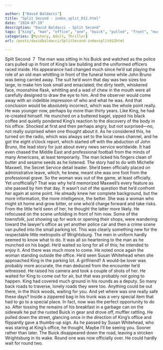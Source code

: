 ```yaml
---

author: ["David Baldacci"]
title: "Split Second - index_split_012.html"
date: "2024-07-19"
description: "David Baldacci - Split Second"
tags: ["king", "man", "office", "one", "buick", "pulled", "front", "much", "day", "come", "really", "thought", "officially", "woman", "yet", "round", "road", "police", "car", "inside", "whittling", "home", "john", "bruno", "away"]
categories: [Mystery, Adult, Thriller]
url: /posts/davidbaldacci/SplitSecond-indexsplit012html

---
```



Split Second
		 7 
The man was sitting in his Buick and watched as the police cars pulled up in front of King’s law building and the uniformed officers raced inside. His appearance had changed much since he’d sat playing the role of an old man whittling in front of the funeral home while John Bruno was being carried away. The suit he’d worn that day was two sizes too large, to make him look small and emaciated; the dirty teeth, whiskered face, moonshine flask, whittling and a wad of chew in the mouth were all carefully designed to draw the eye to him. And the observer would come away with an indelible impression of who and what he was. And that conclusion would be absolutely incorrect, which was the whole point really.
He was younger now, perhaps by more than thirty years. Like King, he had re-created himself. He munched on a buttered bagel, sipped his black coffee and quietly pondered King’s reaction to the discovery of the body in his office. Shocked at first and then perhaps angry, but not surprised—no, not really surprised when one thought about it.
As he considered this, he turned on the radio, which was always set to the local news channel, and he got the eight o’clock report, which started off with the abduction of John Bruno, the lead story for just about every news service worldwide. It had even chased the Middle East and professional football from the minds of many Americans, at least temporarily.
The man licked his fingers clean of butter and sesame seeds as he listened. The story had to do with Michelle Maxwell, the Secret Service detail leader. She’d been officially placed on administrative leave, which, he knew, meant she was one foot from the professional grave.
So the woman was out of the game, at least officially. Yet unofficially? That was why he’d memorized Maxwell’s every feature as she passed by him that day. It wasn’t out of the question that he’d confront her again at some point. He already knew her complete background, but the more information, the more intelligence, the better. She was a woman who might sit home and grow bitter, or one who’d charge forward and take risks. From the little he’d seen of her, he thought the latter more likely.
He refocused on the scene unfolding in front of him now. Some of the townsfolk, just showing up for work or opening their shops, were wandering toward the lawyer’s office as yet another police car and then a crime scene van pulled into the small parking lot. This was clearly something new for the respectable little metropolis of Wrightsburg. The men in uniform hardly seemed to know what to do. It was all so heartening to the man as he munched on his bagel. He’d waited so long for all of this; he intended to enjoy it. And there was much more to come.
He noted once again the woman standing outside the office. He’d seen Susan Whitehead when she approached King in the parking lot. A girlfriend? A would-be lover was probably more accurate, the man deduced from the encounter he’d witnessed. He raised his camera and took a couple of shots of her. He waited for King to come out for air, but that was probably not going to happen. King had covered much ground in his rounds as a deputy. So many back roads to traverse, lonely roads they were too. Anything could be out there, in the thick woods, waiting for you. And yet where was one really safe these days?
Inside a zippered bag in his trunk was a very special item that had to go to a special place. In fact, now was the perfect opportunity to do so.
After tossing the remains of his breakfast in a garbage can on the sidewalk he put the rusted Buick in gear and drove off, muffler rattling. He pulled down the street, glancing once in the direction of King’s office and flippantly gave a thumbs-up sign. As he passed by Susan Whitehead, who was staring at King’s office, he thought, Maybe I’ll be seeing you. Sooner rather than later.
The Buick disappeared down the road, leaving a stricken Wrightsburg in its wake.
Round one was now officially over. He could hardly wait for round two.
